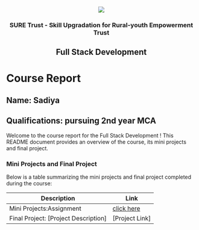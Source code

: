 <!-- PROJECT LOGO -->
<br />

<div align="center">
   <img src='https://user-images.githubusercontent.com/73131499/166115643-d3187f47-d38f-41b2-ae42-5ecbbc60de14.png' />


<h3 align="center">SURE Trust - Skill Upgradation for Rural-youth Empowerment Trust</h3>
  <h2>Full Stack Development</h2>
</div>

# Course Report

## Name: Sadiya

## Qualifications: pursuing 2nd year MCA

Welcome to the course report for the Full Stack Development
! This README document provides an overview of the course, its mini projects and final project.

### Mini Projects and Final Project

Below is a table summarizing the mini projects and final project completed during the course:

| Description                               | Link                                    |
|-------------------------------------------|-----------------------------------------|
| Mini Projects:Assignment     | [click here](https://github.com/sure-trust/G18_FSD/tree/main/Mini%20Projects/Sadiya)                       |
| Final Project: [Project Description]     | [Project Link]                         |
